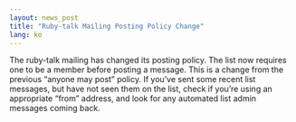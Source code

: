 ```yaml
---
layout: news_post
title: "Ruby-talk Mailing Posting Policy Change"
lang: ko
---
```


The ruby-talk mailing has changed its posting policy. The list now
requires one to be a member before posting a message. This is a change
from the previous “anyone may post” policy. If you’ve sent some recent
list messages, but have not seen them on the list, check if you’re using
an appropriate “from” address, and look for any automated list admin
messages coming back.

